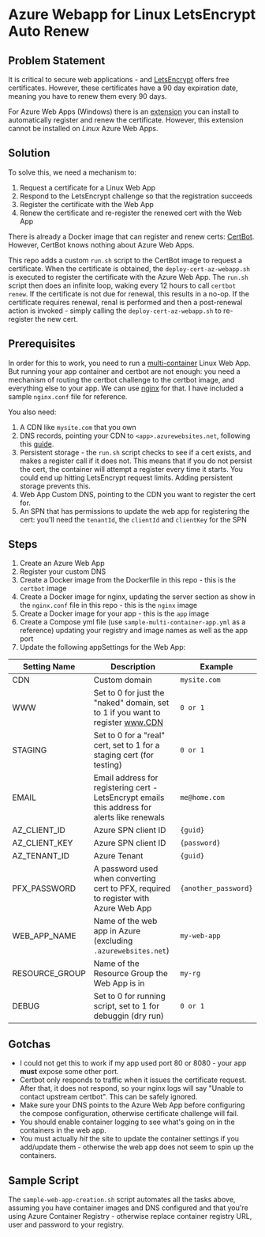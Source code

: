 # Azure Webapp for Linux LetsEncrypt Auto Renew

## Problem Statement
It is critical to secure web applications - and [LetsEncrypt](https://letsencrypt.org/) offers free certificates. However, these certificates have a 90 day expiration date, meaning you have to renew them every 90 days.

For Azure Web Apps (Windows) there is an [extension](https://github.com/sjkp/letsencrypt-siteextension) you can install to automatically register and renew the certificate. However, this extension cannot be installed on _Linux_ Azure Web Apps.

## Solution
To solve this, we need a mechanism to:

1. Request a certificate for a Linux Web App
1. Respond to the LetsEncrypt challenge so that the registration succeeds
1. Register the certificate with the Web App
1. Renew the certificate and re-register the renewed cert with the Web App

There is already a Docker image that can register and renew certs: [CertBot](https://github.com/certbot-docker/certbot-docker). However, CertBot knows nothing about Azure Web Apps.

This repo adds a custom `run.sh` script to the CertBot image to request a certificate. When the certificate is obtained, the `deploy-cert-az-webapp.sh` is executed to register the certificate with the Azure Web App. The `run.sh` script then does an infinite loop, waking every 12 hours to call `certbot renew`. If the certificate is not due for renewal, this results in a no-op. If the certificate requires renewal, renal is performed and then a post-renewal action is invoked - simply calling the `deploy-cert-az-webapp.sh` to re-register the new cert.

## Prerequisites
In order for this to work, you need to run a [multi-container](https://docs.microsoft.com/en-us/azure/app-service/containers/tutorial-multi-container-app) Linux Web App. But running your app container and certbot are not enough: you need a mechanism of routing the certbot challenge to the certbot image, and everything else to your app. We can use [nginx](https://hub.docker.com/_/nginx) for that. I have included a sample `nginx.conf` file for reference.

You also need:
1. A CDN like `mysite.com` that you own
1. DNS records, pointing your CDN to `<app>.azurewebsites.net`, following this [guide](https://docs.microsoft.com/en-us/azure/app-service/app-service-web-tutorial-custom-domain).
1. Persistent storage - the `run.sh` script checks to see if a cert exists, and makes a register call if it does not. This means that if you do not persist the cert, the container will attempt a register every time it starts. You could end up hitting LetsEncrypt request limits. Adding persistent storage prevents this.
1. Web App Custom DNS, pointing to the CDN you want to register the cert for.
1. An SPN that has permissions to update the web app for registering the cert: you'll need the `tenantId`, the `clientId` and `clientKey` for the SPN

## Steps
1. Create an Azure Web App
1. Register your custom DNS
1. Create a Docker image from the Dockerfile in this repo - this is the `certbot` image
1. Create a Docker image for nginx, updating the server section as show in the `nginx.conf` file in this repo - this is the `nginx` image
1. Create a Docker image for your app - this is the `app` image
1. Create a Compose yml file (use `sample-multi-container-app.yml` as a reference) updating your registry and image names as well as the app port
1. Update the following appSettings for the Web App:

Setting Name|Description|Example
---|---|---
CDN|Custom domain|`mysite.com`
WWW|Set to 0 for just the "naked" domain, set to 1 if you want to register www.CDN|`0 or 1` 
STAGING|Set to 0 for a "real" cert, set to 1 for a staging cert (for testing)|`0 or 1` 
EMAIL|Email address for registering cert - LetsEncrypt emails this address for alerts like renewals|`me@home.com`
AZ_CLIENT_ID|Azure SPN client ID|`{guid}`
AZ_CLIENT_KEY|Azure SPN client ID|`{password}`
AZ_TENANT_ID|Azure Tenant|`{guid}`
PFX_PASSWORD|A password used when converting cert to PFX, required to register with Azure Web App|`{another_password}`
WEB_APP_NAME|Name of the web app in Azure (excluding `.azurewebsites.net`)|`my-web-app`
RESOURCE_GROUP|Name of the Resource Group the Web App is in|`my-rg`
DEBUG|Set to 0 for running script, set to 1 for debuggin (dry run)|`0 or 1`

## Gotchas
- I could not get this to work if my app used port 80 or 8080 - your app **must** expose some other port.
- Certbot only responds to traffic when it issues the certificate request. After that, it does not respond, so your nginx logs will say "Unable to contact upstream certbot". This can be safely ignored.
- Make sure your DNS points to the Azure Web App before configuring the compose configuration, otherwise certificate challenge will fail.
- You should enable container logging to see what's going on in the containers in the web app.
- You must actually _hit_ the site to update the container settings if you add/update them - otherwise the web app does not seem to spin up the containers.

## Sample Script
The `sample-web-app-creation.sh` script automates all the tasks above, assuming you have container images and DNS configured and that you're using Azure Container Registry - otherwise replace container registry URL, user and password to your registry.